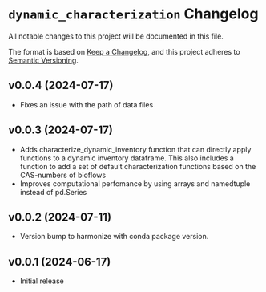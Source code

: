 # `dynamic_characterization` Changelog

All notable changes to this project will be documented in this file.

The format is based on [Keep a Changelog](https://keepachangelog.com/en/1.0.0/),
and this project adheres to [Semantic Versioning](https://semver.org/spec/v2.0.0.html).

## v0.0.4 (2024-07-17)
* Fixes an issue with the path of data files 

## v0.0.3 (2024-07-17)
* Adds characterize_dynamic_inventory function that can directly apply functions to a dynamic inventory dataframe. This also includes a function to add a set of default characterization functions based on the CAS-numbers of bioflows
* Improves computational perfomance by using arrays and namedtuple instead of pd.Series

## v0.0.2 (2024-07-11)
* Version bump to harmonize with conda package version.

## v0.0.1 (2024-06-17)
* Initial release